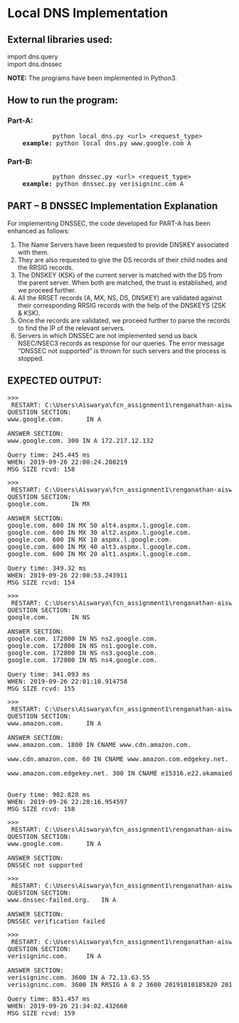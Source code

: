 # Local DNS Implementation

## External libraries used:

import dns.query <br>
import dns.dnssec

**NOTE:** The programs have been implemented in Python3.

## How to run the program:

### Part-A:
<pre>
			python local_dns.py &lt;url&gt; &lt;request_type&gt;
	<b>example:</b>	python local_dns.py www.google.com A
</pre>
### Part-B:
<pre>
			python dnssec.py &lt;url&gt; &lt;request_type&gt;
	<b>example:</b>	python dnssec.py verisigninc.com A
</pre>

## PART – B DNSSEC Implementation Explanation

For implementing DNSSEC, the code developed for PART-A has been enhanced as follows: <br>
1.	The Name Servers have been requested to provide DNSKEY associated with them.
2.	They are also requested to give the DS records of their child nodes and the RRSIG records.
3.	The DNSKEY (KSK) of the current server is matched with the DS from the parent server. When both are matched, the trust is established, and we proceed further.
4.	All the RRSET records (A, MX, NS, DS, DNSKEY) are validated against their corresponding RRSIG records with the help of the DNSKEYS (ZSK & KSK).
5.	Once the records are validated, we proceed further to parse the records to find the IP of the relevant servers.
6.	Servers in which DNSSEC are not implemented send us back NSEC/NSEC3 records as response for our queries. The error message “DNSSEC not supported” is thrown for such servers and the process is stopped.

## EXPECTED OUTPUT:
<pre>
>>> 
 RESTART: C:\Users\Aiswarya\fcn_assignment1\renganathan-aiswarya lakshmi-HW1\local_dns.py 
QUESTION SECTION:
www.google.com. 	 IN A

ANSWER SECTION: 
www.google.com. 300 IN A 172.217.12.132

Query time: 245.445 ms
WHEN: 2019-09-26 22:00:24.280219
MSG SIZE rcvd: 158
</pre>
<pre>
>>> 
 RESTART: C:\Users\Aiswarya\fcn_assignment1\renganathan-aiswarya lakshmi-HW1\local_dns.py 
QUESTION SECTION:
google.com. 	 IN MX

ANSWER SECTION: 
google.com. 600 IN MX 50 alt4.aspmx.l.google.com.
google.com. 600 IN MX 30 alt2.aspmx.l.google.com.
google.com. 600 IN MX 10 aspmx.l.google.com.
google.com. 600 IN MX 40 alt3.aspmx.l.google.com.
google.com. 600 IN MX 20 alt1.aspmx.l.google.com.

Query time: 349.32 ms
WHEN: 2019-09-26 22:00:53.243911
MSG SIZE rcvd: 154
</pre>
<pre>
>>> 
 RESTART: C:\Users\Aiswarya\fcn_assignment1\renganathan-aiswarya lakshmi-HW1\local_dns.py 
QUESTION SECTION:
google.com. 	 IN NS

ANSWER SECTION: 
google.com. 172800 IN NS ns2.google.com.
google.com. 172800 IN NS ns1.google.com.
google.com. 172800 IN NS ns3.google.com.
google.com. 172800 IN NS ns4.google.com.

Query time: 341.093 ms
WHEN: 2019-09-26 22:01:10.914758
MSG SIZE rcvd: 155
</pre>
<pre>
>>> 
 RESTART: C:\Users\Aiswarya\fcn_assignment1\renganathan-aiswarya lakshmi-HW1\local_dns.py 
QUESTION SECTION:
www.amazon.com. 	 IN A

ANSWER SECTION: 
www.amazon.com. 1800 IN CNAME www.cdn.amazon.com.

www.cdn.amazon.com. 60 IN CNAME www.amazon.com.edgekey.net.

www.amazon.com.edgekey.net. 300 IN CNAME e15316.e22.akamaiedge.net.


Query time: 982.828 ms
WHEN: 2019-09-26 22:28:16.954597
MSG SIZE rcvd: 158
</pre>
<pre>
>>> 
 RESTART: C:\Users\Aiswarya\fcn_assignment1\renganathan-aiswarya lakshmi-HW1\dnssec.py 
QUESTION SECTION:
www.google.com. 	 IN A

ANSWER SECTION: 
DNSSEC not supported
</pre>
<pre>
>>> 
 RESTART: C:\Users\Aiswarya\fcn_assignment1\renganathan-aiswarya lakshmi-HW1\dnssec.py 
QUESTION SECTION:
www.dnssec-failed.org. 	 IN A

ANSWER SECTION: 
DNSSEC verification failed
</pre>
<pre>
>>> 
 RESTART: C:\Users\Aiswarya\fcn_assignment1\renganathan-aiswarya lakshmi-HW1\dnssec.py 
QUESTION SECTION:
verisigninc.com. 	 IN A

ANSWER SECTION: 
verisigninc.com. 3600 IN A 72.13.63.55
verisigninc.com. 3600 IN RRSIG A 8 2 3600 20191010185820 20190926185820 30234 verisigninc.com. Bl0iyFHdzYFrdXMN77b4N2Vq949sRens hF0VqEs8d6KznYRtK2lqc59eD/pL3WYg Ek/FkrLL5sh44jDSu17a0kJfC75bO6Br z9EjbtE4I85rrGCItBEeJJaT4F8XiYGk x/2v+gRlVVNP0agC+HpoolmLcCo9YL+j b8FuUYE5Bv8=

Query time: 851.457 ms
WHEN: 2019-09-26 21:34:02.432660
MSG SIZE rcvd: 159
</pre>
